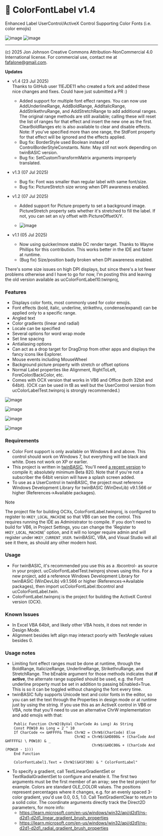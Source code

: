 # 🌈 ColorFontLabel v1.4
Enhanced Label UserControl/ActiveX Control Supporting Color Fonts (i.e. color emojis)

![image](https://github.com/user-attachments/assets/20f47c40-fc97-4c82-9f68-e3c0e72cb4ed) ![image](https://github.com/user-attachments/assets/1b239fa8-4d44-44eb-9e56-cb1737d2091c)



---

(c) 2025 Jon Johnson
Creative Commons Attribution-NonCommercial 4.0 International license.
For commercial use, contact me at fafalone@gmail.com. 

**Updates**

- v1.4 (23 Jul 2025)\
  Thanks to GitHub user 11EJDE11 who created a fork and added these nice changes and
  fixes. Could have just submitted a PR :)

  - Added support for multiple font effect ranges. You can now use AddUnderlineRange,
     AddBoldRange, AddItalicRange, AddStrikethruRange, and AddStretchRange to add
     additional ranges. The original range methods are still available; calling these
     will reset the list of ranges for that effect and insert the new one as the first.
     ClearBoldRanges etc is also available to clear and disable effects.
     Note: If you've specified more than one range, the StdFont property for that effect
           will be ignored and the effects applied.
  - Bug fix: BorderStyle used Boolean instead of ControlBorderStyleConstants.
             Note: May still not work depending on twinBASIC version.
  - Bug fix: SetCustomTransformMatrix arguments improperly translated.
    
- v1.3 (07 Jul 2025) 
   - Bug fix: Font was smaller than regular label with same font/size.
   - Bug fix: PictureStretch size wrong when DPI awareness enabled.

- v1.2 (07 Jul 2025) 
  - Added support for Picture property to set a background image. PictureStretch property sets whether it's stretched to fill the label. If not, you can set an x/y offset with PictureOffsetX/Y.

  - ![image](https://github.com/user-attachments/assets/7bd57627-c4f2-49c1-9184-defa09eddb8b)

- v1.1 (05 Jul 2025) 
    - Now using quicker/more stable DC render target. Thanks to Wayne Phillips for
        this contribution. This works better in the IDE and faster at runtime.
    - (Bug fix) Size/position badly broken when DPI awareness enabled.

There's some size issues on high DPI displays, but since there's a lot fewer problems otherwise and I have to go for now, I'm posting this and leaving the old version available as ucColorFontLabel10.twinproj,

### Features

- Displays color fonts, most commonly used for color emojis. 
- Font effects (bold, italic, underline, strikethru, condense/expand) can be applied only to a specific range.
- Angled text
- Color gradients (linear and radial)
- Locale can be specified
- Several options for word wrap mode
- Set line spacing
- Antialiasing options
- Can act as a drop target for DragDrop from other apps and displays the fancy icons like Explorer.
- Mouse events including MouseWheel
- Background picture property with stretch or offset options
- Normal Label properties like Alignment, RightToLeft, ForeColor/BackColor, etc.
- Comes with OCX version that works in VB6 and Office (both 32bit and 64bit). (OCX can be used in tB as well but the UserControl version from ucColorLabelTest.twinproj is strongly recommended.)

![image](https://github.com/user-attachments/assets/c15e3126-c791-489b-84e7-ee380040c27c)

![image](https://github.com/user-attachments/assets/4bd528d3-33a4-4acf-946e-a7af8ce1161c)

![image](https://github.com/user-attachments/assets/c3ad5dad-8afa-475e-9cd3-e54642a34d6e)

![image](https://github.com/user-attachments/assets/2aebfb7f-7b36-4fc3-a7b4-c9c458c545f4)

### Requirements
- Color Font support is only available on Windows 8 and above. This control should work on Windows 7, but everything will be black and white. Does not work on XP or earlier.
- This project is written in [twinBASIC](https://github.com/twinbasic/documentation/wiki/twinBASIC-Frequently-Asked-Questions-(FAQs)). You'll need [a recent version](https://github.com/twinbasic/twinbasic/releases) to compile it; absolutely minimum Beta 820. Note that if you're not a subscriber the 64bit version will have a splash screen added.
- To use as a UserControl in twinBASIC, the project must reference Windows Development Library for twinBASIC (WinDevLib) v9.1.566 or higher (References->Available packages).

> [!NOTE]
> The project file for building OCXs, ColorFontLabel.twinproj, is configured to register to `HKEY_LOCAL_MACHINE` so that VB6 can see the control. This requires running the IDE as Administrator to compile. If you don't need to build for VB6, in Project Settings, you can change the 'Register to `HKEY_LOCAL_MACHINE`' option, and it will no longer require admin and will register under `HKEY_CURRENT_USER`. twinBASIC, VBA, and Visual Studio will all see it there, as should any other modern host.

### Usage
- For twinBASIC, it's recommended you use this as a .tbcontrol- as source in your project. ucColorFontLabelTest.twinproj shows using this. For a new project, add a reference Windows Development Library for twinBASIC (WinDevLib) v9.1.566 or higher (References->Available packages), then import ucColorFontLabel.tbcontrol and ucColorFontLabel.twin.
- ColorFontLabel.twinproj is the project for building the ActiveX Control version (OCX).


### Known Issues

- In Excel VBA 64bit, and likely other VBA hosts, it does not render in Design Mode.
- Alignment besides left align may interact poorly with TextAngle values besides 0.

### Usage notes

- Limiting font effect ranges must be done at runtime, through the BoldRange, ItalicizeRange, UnderlineRange, StrikethruRange, and StretchRange. The bEnable argument for those methods indicates that **if active**, the  alternate range supplied should be used, e.g. the Font underline property must be set in addition to passing bEnabled=True. This is so it can be toggled  without changing the font every time.
- twinBASIC fully supports Unicode text and color fonts in the editor, so you can set the text through the Properties in design mode or at runtime just by using the string. If you use this as an ActiveX control in VB6 or VBA, note that you'll need to use an alternative ChrW implementation and add emojis with that:
```vba   
    Public Function ChrW2(ByVal CharCode As Long) As String
    Const POW10 As Long = 2 ^ 10
    If CharCode <= &HFFFF& Then ChrW2 = ChrW$(CharCode) Else _
                                ChrW2 = ChrW$(&HD800& + (CharCode And &HFFFF&) \ POW10) & _
                                        ChrW$(&HDC00& + (CharCode And (POW10 - 1)))
    End Function

    ColorFontLabel1.Text = ChrW2(&H1F308) & " ColorFontLabel"
```

- To specify a gradient, call TextLinearGradientSet or TextRadialGradientSet to configure and enable it. The first two arguments must be the first member of an array; see the test project for example. Colors are standard OLE_COLOR values. The positions represent percentages where it changes, e.g. for an evenly spaced 3-color gradient, you'd use 0.0, 0.5, 1.0. Call TextGradientClear to return to a solid color. The coordinate arguments directly track the Direct2D parameters, for more info:
  - https://learn.microsoft.com/en-us/windows/win32/api/d2d1/ns-d2d1-d2d1_linear_gradient_brush_properties
  - https://learn.microsoft.com/en-us/windows/win32/api/d2d1/ns-d2d1-d2d1_radial_gradient_brush_properties
